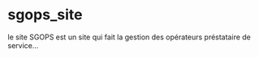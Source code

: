 # sgops_site
le site SGOPS est un site qui fait la gestion des opérateurs préstataire de service...
